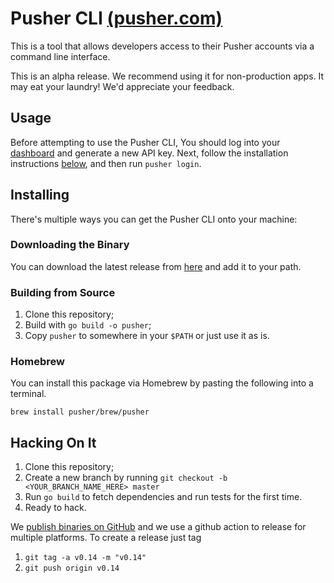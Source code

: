 # Pusher CLI [(pusher.com)](https://pusher.com)

This is a tool that allows developers access to their Pusher accounts via a command line interface. 

This is an alpha release. We recommend using it for non-production apps. It may eat your laundry! We'd appreciate your feedback.

## Usage

Before attempting to use the Pusher CLI, You should log into your [dashboard](https://dashboard.pusher.com/accounts/edit) and generate a new API key. Next, follow the installation instructions [below](#installing), and then run `pusher login`.

## Installing

There's multiple ways you can get the Pusher CLI onto your machine:

### Downloading the Binary

You can download the latest release from [here](https://github.com/pusher/cli/releases) and add it to your path.

### Building from Source

1. Clone this repository;
1. Build with `go build -o pusher`;
1. Copy `pusher` to somewhere in your `$PATH` or just use it as is.

### Homebrew

You can install this package via Homebrew by pasting the following into a terminal.

```
brew install pusher/brew/pusher
```

## Hacking On It

1. Clone this repository;
1. Create a new branch by running `git checkout -b <YOUR_BRANCH_NAME_HERE> master`
1. Run `go build` to fetch dependencies and run tests for the first time.
1. Ready to hack.

We [publish binaries on GitHub](https://github.com/pusher/cli/releases) and we use a github action to release for multiple platforms. To create a release just tag

1. `git tag -a v0.14 -m "v0.14"`
1. `git push origin v0.14`
